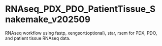 # RNAseq_PDX_PDO_PatientTissue_Snakemake_v202509
RNAseq workflow using fastp, xengsort(optional), star, rsem for PDX, PDO, and patient tissue RNAseq data.
